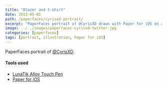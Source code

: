 ```yaml
---
title: "Blazer and t-shirt"
date: 2013-05-01
path: /paperfaces/cyrisxd-portrait/
excerpt: "PaperFaces portrait of @CyrisXD drawn with Paper for iOS on an iPad."
image: ../../images/paperfaces-cyrisxd-twitter.jpg
categories: [paperfaces]
tags: [portrait, illustration, Paper for iOS]
---
```


PaperFaces portrait of [@CyrisXD](https://twitter.com/CyrisXD).

#### Tools used

- [LunaTik Alloy Touch Pen](https://www.amazon.com/gp/product/B00821TR7G/ref=as_li_ss_tl?ie=UTF8&tag=mademist-20&linkCode=as2&camp=1789&creative=390957&creativeASIN=B00821TR7G)
- [Paper for iOS](https://paper.bywetransfer.com/)
